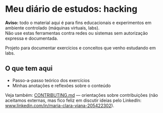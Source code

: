 # Meu diário de estudos: hacking

**Aviso:** todo o material aqui é para fins educacionais e experimentos em ambiente controlado (máquinas virtuais, labs).  
Não use estas ferramentas contra redes ou sistemas sem autorização expressa e documentada.

Projeto para documentar exercícios e conceitos que venho estudando em labs.

## O que tem aqui
- Passo-a-passo teórico dos exercícios
- Minhas anotações e reflexões sobre o conteúdo

Veja também: [CONTRIBUTING.md](CONTRIBUTING.md) — orientações sobre contribuições (não aceitamos externas, mas fico feliz em discutir ideias pelo LinkedIn: www.linkedin.com/in/maria-clara-viana-205422302).
